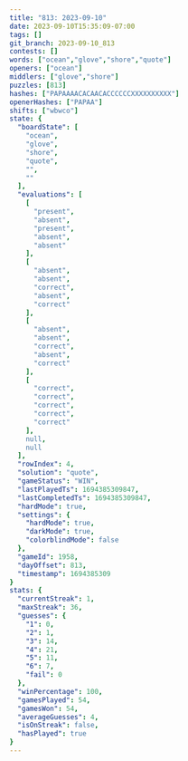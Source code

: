 ```yaml
---
title: "813: 2023-09-10"
date: 2023-09-10T15:35:09-07:00
tags: []
git_branch: 2023-09-10_813
contests: []
words: ["ocean","glove","shore","quote"]
openers: ["ocean"]
middlers: ["glove","shore"]
puzzles: [813]
hashes: ["PAPAAAACACAACACCCCCCXXXXXXXXXX"]
openerHashes: ["PAPAA"]
shifts: ["wbwco"]
state: {
  "boardState": [
    "ocean",
    "glove",
    "shore",
    "quote",
    "",
    ""
  ],
  "evaluations": [
    [
      "present",
      "absent",
      "present",
      "absent",
      "absent"
    ],
    [
      "absent",
      "absent",
      "correct",
      "absent",
      "correct"
    ],
    [
      "absent",
      "absent",
      "correct",
      "absent",
      "correct"
    ],
    [
      "correct",
      "correct",
      "correct",
      "correct",
      "correct"
    ],
    null,
    null
  ],
  "rowIndex": 4,
  "solution": "quote",
  "gameStatus": "WIN",
  "lastPlayedTs": 1694385309847,
  "lastCompletedTs": 1694385309847,
  "hardMode": true,
  "settings": {
    "hardMode": true,
    "darkMode": true,
    "colorblindMode": false
  },
  "gameId": 1958,
  "dayOffset": 813,
  "timestamp": 1694385309
}
stats: {
  "currentStreak": 1,
  "maxStreak": 36,
  "guesses": {
    "1": 0,
    "2": 1,
    "3": 14,
    "4": 21,
    "5": 11,
    "6": 7,
    "fail": 0
  },
  "winPercentage": 100,
  "gamesPlayed": 54,
  "gamesWon": 54,
  "averageGuesses": 4,
  "isOnStreak": false,
  "hasPlayed": true
}
---
```

<!-- more -->
